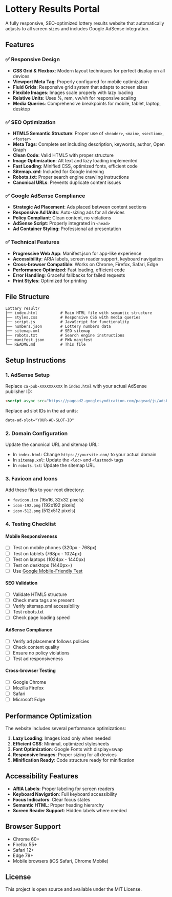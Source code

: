 # Lottery Results Portal

A fully responsive, SEO-optimized lottery results website that automatically adjusts to all screen sizes and includes Google AdSense integration.

## Features

### ✅ Responsive Design
- **CSS Grid & Flexbox**: Modern layout techniques for perfect display on all devices
- **Viewport Meta Tag**: Properly configured for mobile optimization
- **Fluid Grids**: Responsive grid system that adapts to screen sizes
- **Flexible Images**: Images scale properly with lazy loading
- **Relative Units**: Uses %, rem, vw/vh for responsive scaling
- **Media Queries**: Comprehensive breakpoints for mobile, tablet, laptop, desktop

### ✅ SEO Optimization
- **HTML5 Semantic Structure**: Proper use of `<header>`, `<main>`, `<section>`, `<footer>`
- **Meta Tags**: Complete set including description, keywords, author, Open Graph
- **Clean Code**: Valid HTML5 with proper structure
- **Image Optimization**: Alt text and lazy loading implemented
- **Fast Loading**: Minified CSS, optimized fonts, efficient code
- **Sitemap.xml**: Included for Google indexing
- **Robots.txt**: Proper search engine crawling instructions
- **Canonical URLs**: Prevents duplicate content issues

### ✅ Google AdSense Compliance
- **Strategic Ad Placement**: Ads placed between content sections
- **Responsive Ad Units**: Auto-sizing ads for all devices
- **Policy Compliant**: Clean content, no violations
- **AdSense Script**: Properly integrated in `<head>`
- **Ad Container Styling**: Professional ad presentation

### ✅ Technical Features
- **Progressive Web App**: Manifest.json for app-like experience
- **Accessibility**: ARIA labels, screen reader support, keyboard navigation
- **Cross-browser Compatible**: Works on Chrome, Firefox, Safari, Edge
- **Performance Optimized**: Fast loading, efficient code
- **Error Handling**: Graceful fallbacks for failed requests
- **Print Styles**: Optimized for printing

## File Structure

```
Lottary result/
├── index.html          # Main HTML file with semantic structure
├── styles.css          # Responsive CSS with media queries
├── script.js           # JavaScript for functionality
├── numbers.json        # Lottery numbers data
├── sitemap.xml         # SEO sitemap
├── robots.txt          # Search engine instructions
├── manifest.json       # PWA manifest
└── README.md           # This file
```

## Setup Instructions

### 1. AdSense Setup
Replace `ca-pub-XXXXXXXXXX` in `index.html` with your actual AdSense publisher ID:
```html
<script async src="https://pagead2.googlesyndication.com/pagead/js/adsbygoogle.js?client=ca-pub-YOUR-ID" crossorigin="anonymous"></script>
```

Replace ad slot IDs in the ad units:
```html
data-ad-slot="YOUR-AD-SLOT-ID"
```

### 2. Domain Configuration
Update the canonical URL and sitemap URL:
- In `index.html`: Change `https://yoursite.com/` to your actual domain
- In `sitemap.xml`: Update the `<loc>` and `<lastmod>` tags
- In `robots.txt`: Update the sitemap URL

### 3. Favicon and Icons
Add these files to your root directory:
- `favicon.ico` (16x16, 32x32 pixels)
- `icon-192.png` (192x192 pixels)
- `icon-512.png` (512x512 pixels)

### 4. Testing Checklist

#### Mobile Responsiveness
- [ ] Test on mobile phones (320px - 768px)
- [ ] Test on tablets (768px - 1024px)
- [ ] Test on laptops (1024px - 1440px)
- [ ] Test on desktops (1440px+)
- [ ] Use [Google Mobile-Friendly Test](https://search.google.com/test/mobile-friendly)

#### SEO Validation
- [ ] Validate HTML5 structure
- [ ] Check meta tags are present
- [ ] Verify sitemap.xml accessibility
- [ ] Test robots.txt
- [ ] Check page loading speed

#### AdSense Compliance
- [ ] Verify ad placement follows policies
- [ ] Check content quality
- [ ] Ensure no policy violations
- [ ] Test ad responsiveness

#### Cross-browser Testing
- [ ] Google Chrome
- [ ] Mozilla Firefox
- [ ] Safari
- [ ] Microsoft Edge

## Performance Optimization

The website includes several performance optimizations:

1. **Lazy Loading**: Images load only when needed
2. **Efficient CSS**: Minimal, optimized stylesheets
3. **Font Optimization**: Google Fonts with display=swap
4. **Responsive Images**: Proper sizing for all devices
5. **Minification Ready**: Code structure ready for minification

## Accessibility Features

- **ARIA Labels**: Proper labeling for screen readers
- **Keyboard Navigation**: Full keyboard accessibility
- **Focus Indicators**: Clear focus states
- **Semantic HTML**: Proper heading hierarchy
- **Screen Reader Support**: Hidden labels where needed

## Browser Support

- Chrome 60+
- Firefox 55+
- Safari 12+
- Edge 79+
- Mobile browsers (iOS Safari, Chrome Mobile)

## License

This project is open source and available under the MIT License.